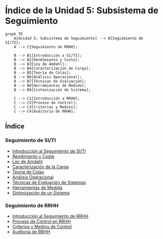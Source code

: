 # Índice de la Unidad 5: Subsistema de Seguimiento

```mermaid
graph TD
    A[Unidad 5: Subsistema de Seguimiento] --> B{Seguimiento de SI/TI};
    A --> C{Seguimiento de RRHH};

    B --> B1[Introducción a SI/TI];
    B --> B2[Rendimiento y Coste];
    B --> B3[Ley de Amdahl];
    B --> B4[Caracterización de Carga];
    B --> B5[Teoría de Colas];
    B --> B6[Análisis Operacional];
    B --> B7[Técnicas de Evaluación];
    B --> B8[Herramientas de Medida];
    B --> B9[Sintonización de Sistema];

    C --> C1[Introducción a RRHH];
    C --> C2[Proceso de Control];
    C --> C3[Criterios y Medios];
    C --> C4[Auditoría de RRHH];
```

## **Índice**

### **Seguimiento de SI/TI**
- [Introducción al Seguimiento de SI/TI](./02_seguimiento_si_ti_intro.md)
- [Rendimiento y Coste](./03_rendimiento_coste.md)
- [Ley de Amdahl](./04_ley_amdahl.md)
- [Caracterización de la Carga](./05_caracterizacion_carga.md)
- [Teoría de Colas](./06_teoria_colas.md)
- [Análisis Operacional](./07_analisis_operacional.md)
- [Técnicas de Evaluación de Sistemas](./08_tecnicas_evaluacion.md)
- [Herramientas de Medida](./09_herramientas_medida.md)
- [Sintonización de un Sistema](./10_sintonizacion_sistema.md)

### **Seguimiento de RRHH**
- [Introducción al Seguimiento de RRHH](./11_seguimiento_rrhh_intro.md)
- [Proceso de Control en RRHH](./12_proceso_control.md)
- [Criterios y Medios de Control](./13_criterios_medios_control.md)
- [Auditoría de RRHH](./14_auditoria_rrhh.md) 